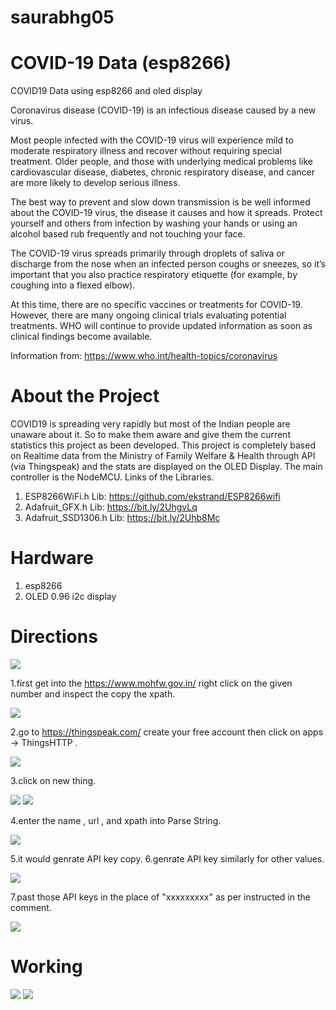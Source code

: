 # saurabhg05
# COVID-19 Data (esp8266)
COVID19 Data using esp8266 and oled display

Coronavirus disease (COVID-19) is an infectious disease caused by a new virus.

Most people infected with the COVID-19 virus will experience mild to moderate respiratory illness and recover without requiring special treatment. Older people, and those with underlying medical problems like cardiovascular disease, diabetes, chronic respiratory disease, and cancer are more likely to develop serious illness.

The best way to prevent and slow down transmission is be well informed about the COVID-19 virus, the disease it causes and how it spreads. Protect yourself and others from infection by washing your hands or using an alcohol based rub frequently and not touching your face.

The COVID-19 virus spreads primarily through droplets of saliva or discharge from the nose when an infected person coughs or sneezes, so it’s important that you also practice respiratory etiquette (for example, by coughing into a flexed elbow).

At this time, there are no specific vaccines or treatments for COVID-19. However, there are many ongoing clinical trials evaluating potential treatments. WHO will continue to provide updated information as soon as clinical findings become available.

Information from: https://www.who.int/health-topics/coronavirus


# About the Project
COVID19 is spreading very rapidly but most of the Indian people are unaware about it. So to make them aware and give them the current statistics this project as been developed. This project is completely based on Realtime data from the Ministry of Family Welfare & Health through API (via Thingspeak) and the stats are displayed on the OLED Display. The main controller is the NodeMCU.
Links of the Libraries.
1. ESP8266WiFi.h Lib: https://github.com/ekstrand/ESP8266wifi
2. Adafruit_GFX.h Lib: https://bit.ly/2UhgvLq
3. Adafruit_SSD1306.h Lib: https://bit.ly/2Uhb8Mc


# Hardware 
1. esp8266
2. OLED 0.96 i2c display

# Directions

<img src="screenshot/1.png">


1.first get into the https://www.mohfw.gov.in/ right click on the given number and inspect the copy the xpath.


<img src="screenshot/2.png">


2.go to https://thingspeak.com/ create your free account then click on apps -> ThingsHTTP .


<img src="screenshot/3.png">


3.click on new thing.


<img src="screenshot/4.png">
<img src="screenshot/5.png">


4.enter the name , url , and xpath into Parse String.


<img src="screenshot/6.png">


5.it would genrate API key copy.
6.genrate API key similarly for other values.


<img src="screenshot/7.png">


7.past those API keys in the place of "xxxxxxxxx" as per instructed in the comment.

<img src="screenshot/8.png">


# Working 


<img src="IMG_20200330_194215.jpg">

<img src="IMG_20200330_203941.jpg">
